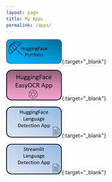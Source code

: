 ```yaml
---
layout: page
title: My Apps
permalink: /apps/
---
```


[![HuggingFace Portfolio](assets/hf_portfolio.png)](https://huggingface.co/spaces/pelinbalci){:target="_blank"}

[![HuggingFace EasyOCR App](assets/hf_easyocr1.png)](https://huggingface.co/spaces/pelinbalci/easyocr){:target="_blank"}

[![HuggingFace LanguageDetection App](assets/hf_landet1.png)](https://huggingface.co/spaces/pelinbalci/LanguageDetection){:target="_blank"}

[![HuggingFace LanguageDetection App](assets/streamlit_landet.png)](https://pelinbalci-streamlit-ml-app-main-q6mq7c.streamlit.app/){:target="_blank"}
